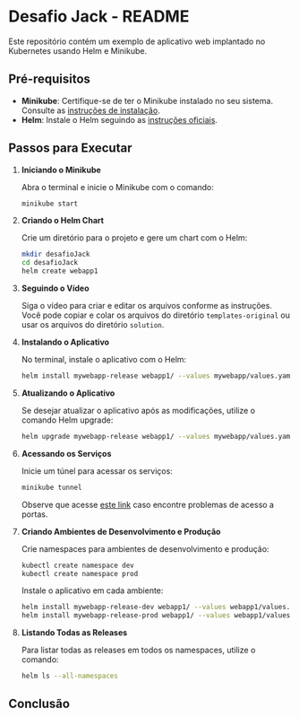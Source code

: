 # Desafio Jack - README

Este repositório contém um exemplo de aplicativo web implantado no Kubernetes usando Helm e Minikube.

## Pré-requisitos

- **Minikube**: Certifique-se de ter o Minikube instalado no seu sistema. Consulte as [instruções de instalação](https://minikube.sigs.k8s.io/docs/start/).
- **Helm**: Instale o Helm seguindo as [instruções oficiais](https://helm.sh/docs/intro/install/).

## Passos para Executar

1. **Iniciando o Minikube**

   Abra o terminal e inicie o Minikube com o comando:

   ```bash
   minikube start
   ```

2. **Criando o Helm Chart**

   Crie um diretório para o projeto e gere um chart com o Helm:

   ```bash
   mkdir desafioJack
   cd desafioJack
   helm create webapp1
   ```

3. **Seguindo o Vídeo**

   Siga o vídeo para criar e editar os arquivos conforme as instruções. Você pode copiar e colar os arquivos do diretório `templates-original` ou usar os arquivos do diretório `solution`.

4. **Instalando o Aplicativo**

   No terminal, instale o aplicativo com o Helm:

   ```bash
   helm install mywebapp-release webapp1/ --values mywebapp/values.yaml
   ```

5. **Atualizando o Aplicativo**

   Se desejar atualizar o aplicativo após as modificações, utilize o comando Helm upgrade:

   ```bash
   helm upgrade mywebapp-release webapp1/ --values mywebapp/values.yaml
   ```

6. **Acessando os Serviços**

   Inicie um túnel para acessar os serviços:

   ```bash
   minikube tunnel
   ```

   Observe que acesse [este link](https://minikube.sigs.k8s.io/docs/handbook/accessing/#access-to-ports-1024-on-windows-requires-root-permission) caso encontre problemas de acesso a portas.

7. **Criando Ambientes de Desenvolvimento e Produção**

   Crie namespaces para ambientes de desenvolvimento e produção:

   ```bash
   kubectl create namespace dev
   kubectl create namespace prod
   ```

   Instale o aplicativo em cada ambiente:

   ```bash
   helm install mywebapp-release-dev webapp1/ --values webapp1/values.yaml -f webapp1/values-dev.yaml -n dev
   helm install mywebapp-release-prod webapp1/ --values webapp1/values.yaml -f webapp1/values-prod.yaml -n prod
   ```

8. **Listando Todas as Releases**

   Para listar todas as releases em todos os namespaces, utilize o comando:

   ```bash
   helm ls --all-namespaces
   ```

## Conclusão
